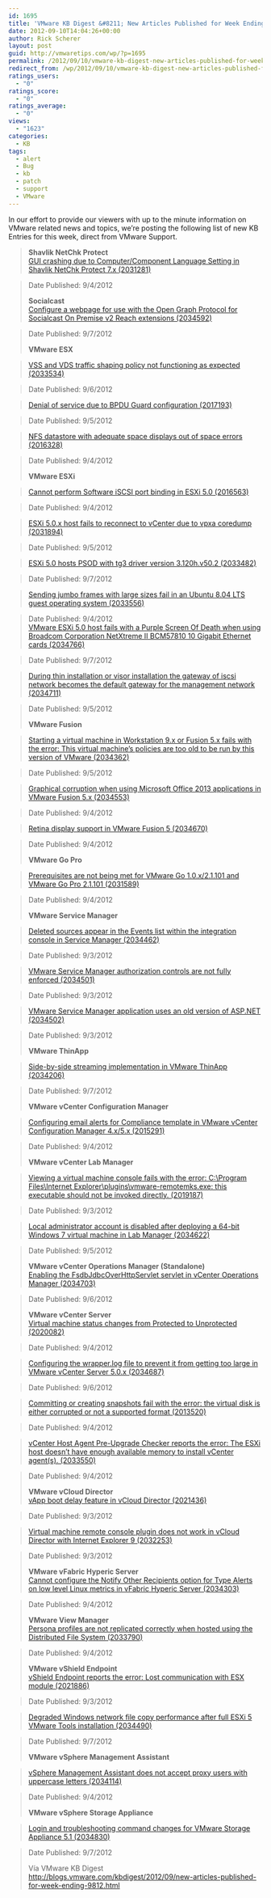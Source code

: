 ```yaml
---
id: 1695
title: 'VMware KB Digest &#8211; New Articles Published for Week Ending 9/8/12'
date: 2012-09-10T14:04:26+00:00
author: Rick Scherer
layout: post
guid: http://vmwaretips.com/wp/?p=1695
permalink: /2012/09/10/vmware-kb-digest-new-articles-published-for-week-ending-9812/
redirect_from: /wp/2012/09/10/vmware-kb-digest-new-articles-published-for-week-ending-9812/
ratings_users:
  - "0"
ratings_score:
  - "0"
ratings_average:
  - "0"
views:
  - "1623"
categories:
  - KB
tags:
  - alert
  - Bug
  - kb
  - patch
  - support
  - VMware
---
```

In our effort to provide our viewers with up to the minute information on VMware related news and topics, we&#8217;re posting the following list of new KB Entries for this week, direct from VMware Support.

<!--more-->

> **Shavlik NetChk Protect**<a href="http://kb.vmware.com/kb/2031281" target="_blank"><br /> GUI crashing due to Computer/Component Language Setting in Shavlik NetChk Protect 7.x (2031281)</a>
  
> Date Published: 9/4/2012
> 
> **Socialcast**<a href="http://kb.vmware.com/kb/2034592" target="_blank"><br /> Configure a webpage for use with the Open Graph Protocol for Socialcast On Premise v2 Reach extensions (2034592)</a>
  
> Date Published: 9/7/2012
> 
> **VMware ESX**
  
> <a href="http://kb.vmware.com/kb/2033534" target="_blank">VSS and VDS traffic shaping policy not functioning as expected (2033534)</a>
  
> Date Published: 9/6/2012
  
> <a href="http://kb.vmware.com/kb/2017193" target="_blank">Denial of service due to BPDU Guard configuration (2017193)</a>
  
> Date Published: 9/5/2012
  
> <a href="http://kb.vmware.com/kb/2016328" target="_blank">NFS datastore with adequate space displays out of space errors (2016328)</a>
  
> Date Published: 9/4/2012
> 
> **VMware ESXi**
  
> <a href="http://kb.vmware.com/kb/2016563" target="_blank">Cannot perform Software iSCSI port binding in ESXi 5.0 (2016563)</a>
  
> Date Published: 9/4/2012
  
> <a href="http://kb.vmware.com/kb/2031894" target="_blank">ESXi 5.0.x host fails to reconnect to vCenter due to vpxa coredump (2031894)</a>
  
> Date Published: 9/5/2012
  
> <a href="http://kb.vmware.com/kb/2033482" target="_blank">ESXi 5.0 hosts PSOD with tg3 driver version 3.120h.v50.2 (2033482)</a>
  
> Date Published: 9/7/2012
  
> <a href="http://kb.vmware.com/kb/2033556" target="_blank">Sending jumbo frames with large sizes fail in an Ubuntu 8.04 LTS guest operating system (2033556)</a>
  
> Date Published: 9/4/2012<a href="http://kb.vmware.com/kb/2034766" target="_blank"><br /> VMware ESXi 5.0 host fails with a Purple Screen Of Death when using Broadcom Corporation NetXtreme II BCM57810 10 Gigabit Ethernet cards (2034766)</a>
  
> Date Published: 9/7/2012
  
> <a href="http://kb.vmware.com/kb/2034711" target="_blank">During thin installation or visor installation the gateway of iscsi network becomes the default gateway for the management network (2034711)</a>
  
> Date Published: 9/5/2012
> 
> **VMware Fusion**
  
> <a href="http://kb.vmware.com/kb/2034362" target="_blank">Starting a virtual machine in Workstation 9.x or Fusion 5.x fails with the error: This virtual machine&#8217;s policies are too old to be run by this version of VMware (2034362)</a>
  
> Date Published: 9/5/2012
  
> <a href="http://kb.vmware.com/kb/2034553" target="_blank">Graphical corruption when using Microsoft Office 2013 applications in VMware Fusion 5.x (2034553)</a>
  
> Date Published: 9/4/2012
  
> <a href="http://kb.vmware.com/kb/2034670" target="_blank">Retina display support in VMware Fusion 5 (2034670)</a>
  
> Date Published: 9/4/2012
> 
> **VMware Go Pro**
  
> <a href="http://kb.vmware.com/kb/2031589" target="_blank">Prerequisites are not being met for VMware Go 1.0.x/2.1.101 and VMware Go Pro 2.1.101 (2031589)</a>
  
> Date Published: 9/4/2012
> 
> **VMware Service Manager**
  
> <a href="http://kb.vmware.com/kb/2034462" target="_blank">Deleted sources appear in the Events list within the integration console in Service Manager (2034462)</a>
  
> Date Published: 9/3/2012
  
> <a href="http://kb.vmware.com/kb/2034501" target="_blank">VMware Service Manager authorization controls are not fully enforced (2034501)</a>
  
> Date Published: 9/3/2012
  
> <a href="http://kb.vmware.com/kb/2034502" target="_blank">VMware Service Manager application uses an old version of ASP.NET (2034502)</a>
  
> Date Published: 9/3/2012
> 
> **VMware ThinApp**
  
> <a href="http://kb.vmware.com/kb/2034206" target="_blank">Side-by-side streaming implementation in VMware ThinApp (2034206)</a>
  
> Date Published: 9/7/2012
> 
> **VMware vCenter Configuration Manager**
  
> <a href="http://kb.vmware.com/kb/2015291" target="_blank">Configuring email alerts for Compliance template in VMware vCenter Configuration Manager 4.x/5.x (2015291)</a>
  
> Date Published: 9/4/2012
> 
> **VMware vCenter Lab Manager**
  
> <a href="http://kb.vmware.com/kb/2019187" target="_blank">Viewing a virtual machine console fails with the error: C:\Program Files\Internet Explorer\plugins\vmware-remotemks.exe: this executable should not be invoked directly. (2019187)</a>
  
> Date Published: 9/3/2012
  
> <a href="http://kb.vmware.com/kb/2034622" target="_blank">Local administrator account is disabled after deploying a 64-bit Windows 7 virtual machine in Lab Manager (2034622)</a>
  
> Date Published: 9/5/2012
> 
> **VMware vCenter Operations Manager (Standalone)**<a href="http://kb.vmware.com/kb/2034703" target="_blank"><br /> Enabling the FsdbJdbcOverHttpServlet servlet in vCenter Operations Manager (2034703)</a>
  
> Date Published: 9/6/2012
> 
> **VMware vCenter Server**<a href="http://kb.vmware.com/kb/2020082" target="_blank"><br /> Virtual machine status changes from Protected to Unprotected (2020082)</a>
  
> Date Published: 9/4/2012
  
> <a href="http://kb.vmware.com/kb/2034687" target="_blank">Configuring the wrapper.log file to prevent it from getting too large in VMware vCenter Server 5.0.x (2034687)</a>
  
> Date Published: 9/6/2012
  
> <a href="http://kb.vmware.com/kb/2013520" target="_blank">Committing or creating snapshots fail with the error: the virtual disk is either corrupted or not a supported format (2013520)</a>
  
> Date Published: 9/4/2012
  
> <a href="http://kb.vmware.com/kb/2033550" target="_blank">vCenter Host Agent Pre-Upgrade Checker reports the error: The ESXi host doesn&#8217;t have enough available memory to install vCenter agent(s). (2033550)</a>
  
> Date Published: 9/4/2012
> 
> **VMware vCloud Director**<a href="http://kb.vmware.com/kb/2021436" target="_blank"><br /> vApp boot delay feature in vCloud Director (2021436)</a>
  
> Date Published: 9/3/2012
  
> <a href="http://kb.vmware.com/kb/2032253" target="_blank">Virtual machine remote console plugin does not work in vCloud Director with Internet Explorer 9 (2032253)</a>
  
> Date Published: 9/3/2012
> 
> **VMware vFabric Hyperic Server**<a href="http://kb.vmware.com/kb/2034303" target="_blank"><br /> Cannot configure the Notify Other Recipients option for Type Alerts on low level Linux metrics in vFabric Hyperic Server (2034303)</a>
  
> Date Published: 9/4/2012
> 
> **VMware View Manager**<a href="http://kb.vmware.com/kb/2033790" target="_blank"><br /> Persona profiles are not replicated correctly when hosted using the Distributed File System (2033790)</a>
  
> Date Published: 9/4/2012
> 
> **VMware vShield Endpoint**<a href="http://kb.vmware.com/kb/2021886" target="_blank"><br /> vShield Endpoint reports the error: Lost communication with ESX module (2021886)</a>
  
> Date Published: 9/3/2012
  
> <a href="http://kb.vmware.com/kb/2034490" target="_blank">Degraded Windows network file copy performance after full ESXi 5 VMware Tools installation (2034490)</a>
  
> Date Published: 9/7/2012
> 
> **VMware vSphere Management Assistant**
  
> <a href="http://kb.vmware.com/kb/2034114" target="_blank">vSphere Management Assistant does not accept proxy users with uppercase letters (2034114)</a>
  
> Date Published: 9/4/2012
> 
> **VMware vSphere Storage Appliance**
  
> <a href="http://kb.vmware.com/kb/2034830" target="_blank">Login and troubleshooting command changes for VMware Storage Appliance 5.1 (2034830)</a>
  
> Date Published: 9/7/2012
> 
> Vía VMware KB Digest http://blogs.vmware.com/kbdigest/2012/09/new-articles-published-for-week-ending-9812.html